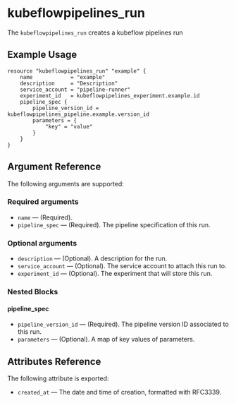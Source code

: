 # kubeflowpipelines_run

The `kubeflowpipelines_run` creates a kubeflow pipelines run

## Example Usage

```hcl-terraform
resource "kubeflowpipelines_run" "example" {
    name            = "example"
    description     = "Description"
    service_account = "pipeline-runner"
    experiment_id   = kubeflowpipelines_experiment.example.id
    pipeline_spec {
        pipeline_version_id = kubeflowpipelines_pipeline.example.version_id
        parameters = {
            "key" = "value"
        }
    }
}
```

## Argument Reference

The following arguments are supported:
### Required arguments
* `name` &mdash; (Required).
* `pipeline_spec` &mdash; (Required). The pipeline specification of this run.

### Optional arguments

* `description` &mdash; (Optional). A description for the run.
* `service_account` &mdash; (Optional). The service account to attach this run to.
* `experiment_id` &mdash; (Optional). The experiment that will store this run.

### Nested Blocks

#### pipeline_spec

* `pipeline_version_id` &mdash; (Required). The pipeline version ID associated to this run.
* `parameters` &mdash; (Optional). A map of key values of parameters.

## Attributes Reference

The following attribute is exported:

* `created_at` &mdash; The date and time of creation, formatted with RFC3339.